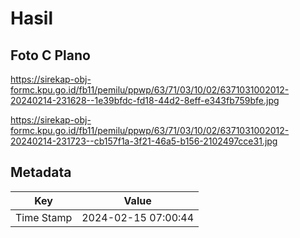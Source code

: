 # Hasil

## Foto C Plano

https://sirekap-obj-formc.kpu.go.id/fb11/pemilu/ppwp/63/71/03/10/02/6371031002012-20240214-231628--1e39bfdc-fd18-44d2-8eff-e343fb759bfe.jpg

https://sirekap-obj-formc.kpu.go.id/fb11/pemilu/ppwp/63/71/03/10/02/6371031002012-20240214-231723--cb157f1a-3f21-46a5-b156-2102497cce31.jpg


## Metadata

| Key        | Value               |
| ---------- | ------------------- |
| Time Stamp | 2024-02-15 07:00:44 |



